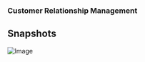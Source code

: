 ### Customer Relationship Management

## Snapshots
![Image](https://github.com/user-attachments/assets/e9dede3a-2bf4-422b-8c2e-674fdc141623)
